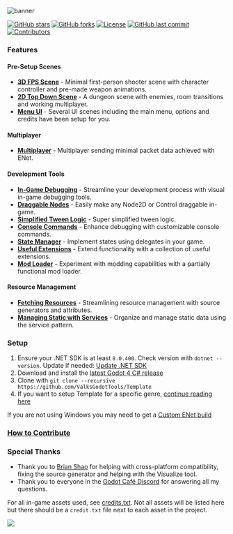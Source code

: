 ![banner](https://github.com/user-attachments/assets/8879cbc8-04fd-4d41-bb4d-d29d5438ac01)

[![GitHub stars](https://img.shields.io/github/stars/ValksGodotTools/Template?style=flat&labelColor=1a1a1a&color=0099ff)](https://github.com/ValksGodotTools/Template/stargazers)
[![GitHub forks](https://img.shields.io/github/forks/ValksGodotTools/Template?style=flat&labelColor=1a1a1a&color=0099ff)](https://github.com/ValksGodotTools/Template/network)
[![License](https://img.shields.io/github/license/ValksGodotTools/Template?style=flat&labelColor=1a1a1a&color=0099ff)](https://github.com/ValksGodotTools/Template/blob/main/LICENSE)
[![GitHub last commit](https://img.shields.io/github/last-commit/ValksGodotTools/Template?style=flat&labelColor=1a1a1a&color=0099ff)](https://github.com/ValksGodotTools/Template/commits/main)
[![Contributors](https://img.shields.io/github/contributors/ValksGodotTools/Template?style=flat&labelColor=1a1a1a&color=0099ff)](https://github.com/ValksGodotTools/Template/graphs/contributors)

### Features

#### Pre-Setup Scenes
- **[3D FPS Scene](https://github.com/ValksGodotTools/Template/wiki/3D-FPS)** - Minimal first-person shooter scene with character controller and pre-made weapon animations.
- **[2D Top Down Scene](https://github.com/ValksGodotTools/Template/wiki/2D-Top-Down)** - A dungeon scene with enemies, room transitions and working multiplayer.
- **[Menu UI](https://github.com/ValksGodotTools/Template/wiki/Menu-UI)** - Several UI scenes including the main menu, options and credits have been setup for you.

#### Multiplayer
- **[Multiplayer](https://github.com/ValksGodotTools/Template/wiki/Multiplayer)** - Multiplayer sending minimal packet data achieved with ENet.

#### Development Tools
- **[In-Game Debugging](https://github.com/ValksGodotTools/Template/wiki/In%E2%80%90Game-Debugging)** - Streamline your development process with visual in-game debugging tools.
- **[Draggable Nodes](https://github.com/ValksGodotTools/Template/wiki/Draggable-Nodes)** - Easily make any Node2D or Control draggable in-game.
- **[Simplified Tween Logic](https://github.com/ValksGodotTools/Template/wiki/Simplified-Tweens)** - Super simplified tween logic.
- **[Console Commands](https://github.com/ValksGodotTools/Template/wiki/Console-Commands)** - Enhance debugging with customizable console commands.
- **[State Manager](https://github.com/ValksGodotTools/Template/wiki/State-Manager)** - Implement states using delegates in your game.
- **[Useful Extensions](https://github.com/ValksGodotTools/Template/wiki/Extensions)** - Extend functionality with a collection of useful extensions.
- **[Mod Loader](https://github.com/ValksGodotTools/Template/wiki/Mod-Loader)** - Experiment with modding capabilities with a partially functional mod loader.

#### Resource Management
- **[Fetching Resources](https://github.com/ValksGodotTools/Template/wiki/Fetching-Resources)** - Streamlining resource management with source generators and attributes.
- **[Managing Static with Services](https://github.com/ValksGodotTools/Template/wiki/Services)** - Organize and manage static data using the service pattern.

### Setup
1. Ensure your .NET SDK is at least `8.0.400`. Check version with `dotnet --version`. Update if needed: [Update .NET SDK](https://dotnet.microsoft.com/download)
2. Download and install the [latest Godot 4 C# release](https://godotengine.org/)
3. Clone with `git clone --recursive https://github.com/ValksGodotTools/Template`
4. If you want to setup Template for a specific genre, [continue reading here](https://github.com/ValksGodotTools/Template/wiki/Setting-up-Template-for-a-Specific-Genre)

If you are not using Windows you may need to get a [Custom ENet build](https://github.com/ValksGodotTools/Template/wiki/Custom-ENet-Builds)

### [How to Contribute](https://github.com/ValksGodotTools/Template/wiki/Contributing)

### Special Thanks

- Thank you to [Brian Shao](https://github.com/cydq) for helping with cross-platform compatibility, fixing the source generator and helping with the Visualize tool.
- Thank you to everyone in the [Godot Café Discord](https://discord.com/invite/zH7NUgz) for answering all my questions.

For all in-game assets used, see [credits.txt](https://github.com/ValksGodotTools/Template/blob/main/credits.txt). Not all assets will be listed here but there should be a `credit.txt` file next to each asset in the project.

<a href="https://github.com/ValksGodotTools/Template/graphs/contributors">
  <img src="https://contributors-img.web.app/image?repo=ValksGodotTools/Template" />
</a>
